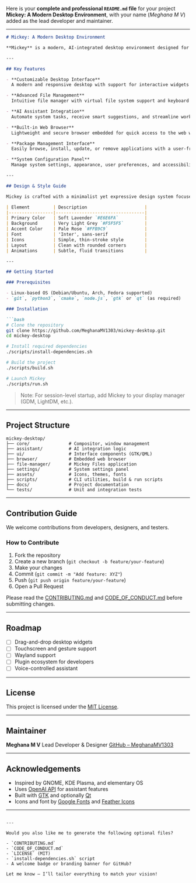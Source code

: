 Here is your **complete and professional `README.md` file** for your project **Mickey: A Modern Desktop Environment**, with your name (*Meghana M V*) added as the lead developer and maintainer.

---

````markdown
# Mickey: A Modern Desktop Environment

**Mickey** is a modern, AI-integrated desktop environment designed for a seamless and personalized user experience. Whether you're a developer, student, or everyday user, Mickey brings simplicity, automation, and elegance to your digital workspace.

---

## Key Features

- **Customizable Desktop Interface**  
  A modern and responsive desktop with support for interactive widgets and visual theming.

- **Advanced File Management**  
  Intuitive file manager with virtual file system support and keyboard navigation.

- **AI Assistant Integration**  
  Automate system tasks, receive smart suggestions, and streamline workflows with AI-powered assistance.

- **Built-in Web Browser**  
  Lightweight and secure browser embedded for quick access to the web without leaving your environment.

- **Package Management Interface**  
  Easily browse, install, update, or remove applications with a user-friendly package manager.

- **System Configuration Panel**  
  Manage system settings, appearance, user preferences, and accessibility options from one place.

---

## Design & Style Guide

Mickey is crafted with a minimalist yet expressive design system focused on user comfort:

| Element         | Description                      |
|-----------------|----------------------------------|
| Primary Color   | Soft Lavender `#E6E6FA`          |
| Background      | Very Light Grey `#F5F5F5`        |
| Accent Color    | Pale Rose `#FFB9C9`              |
| Font            | 'Inter', sans-serif              |
| Icons           | Simple, thin-stroke style        |
| Layout          | Clean with rounded corners       |
| Animations      | Subtle, fluid transitions        |

---

## Getting Started

### Prerequisites

- Linux-based OS (Debian/Ubuntu, Arch, Fedora supported)
- `git`, `python3`, `cmake`, `node.js`, `gtk` or `qt` (as required)

### Installation

```bash
# Clone the repository
git clone https://github.com/MeghanaMV1303/mickey-desktop.git
cd mickey-desktop

# Install required dependencies
./scripts/install-dependencies.sh

# Build the project
./scripts/build.sh

# Launch Mickey
./scripts/run.sh
````

> Note: For session-level startup, add Mickey to your display manager (GDM, LightDM, etc.).

---

## Project Structure

```
mickey-desktop/
├── core/               # Compositor, window management
├── assistant/          # AI integration logic
├── ui/                 # Interface components (GTK/QML)
├── browser/            # Embedded web browser
├── file-manager/       # Mickey Files application
├── settings/           # System settings panel
├── assets/             # Icons, themes, fonts
├── scripts/            # CLI utilities, build & run scripts
├── docs/               # Project documentation
└── tests/              # Unit and integration tests
```

---

## Contribution Guide

We welcome contributions from developers, designers, and testers.

### How to Contribute

1. Fork the repository
2. Create a new branch (`git checkout -b feature/your-feature`)
3. Make your changes
4. Commit (`git commit -m "Add feature: XYZ"`)
5. Push (`git push origin feature/your-feature`)
6. Open a Pull Request

Please read the [CONTRIBUTING.md](./CONTRIBUTING.md) and [CODE\_OF\_CONDUCT.md](./CODE_OF_CONDUCT.md) before submitting changes.

---

## Roadmap

* [ ] Drag-and-drop desktop widgets
* [ ] Touchscreen and gesture support
* [ ] Wayland support
* [ ] Plugin ecosystem for developers
* [ ] Voice-controlled assistant

---

## License

This project is licensed under the [MIT License](./LICENSE).

---

## Maintainer

**Meghana M V**
Lead Developer & Designer
[GitHub – MeghanaMV1303](https://github.com/MeghanaMV1303)

---

## Acknowledgements

* Inspired by GNOME, KDE Plasma, and elementary OS
* Uses [OpenAI API](https://openai.com/) for assistant features
* Built with [GTK](https://www.gtk.org/) and optionally [Qt](https://www.qt.io/)
* Icons and font by [Google Fonts](https://fonts.google.com/specimen/Inter) and [Feather Icons](https://feathericons.com)

---

```

---

Would you also like me to generate the following optional files?

- `CONTRIBUTING.md`
- `CODE_OF_CONDUCT.md`
- `LICENSE` (MIT)
- `install-dependencies.sh` script
- A welcome badge or branding banner for GitHub?

Let me know — I’ll tailor everything to match your vision!
```
